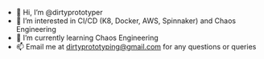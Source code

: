 - 👋 Hi, I’m @dirtyprototyper
- 👀 I’m interested in CI/CD (K8, Docker, AWS, Spinnaker) and Chaos Engineering
- 🌱 I’m currently learning Chaos Engineering
- 📫 Email me at dirtyprototyping@gmail.com for any questions or queries

<!---
dirtyprototyper/dirtyprototyper is a ✨ special ✨ repository because its `README.md` (this file) appears on your GitHub profile.
You can click the Preview link to take a look at your changes.
--->
